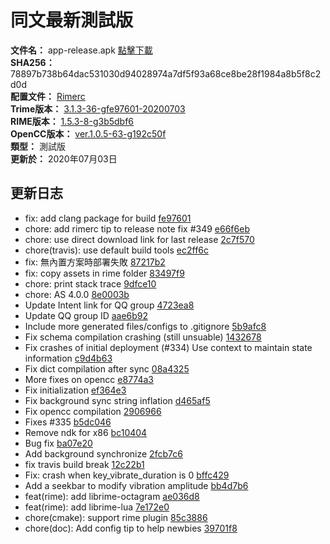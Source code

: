 # 同文最新測試版  
**文件名：** app-release.apk [點擊下載](https://github.com/osfans/trime/raw/gh-pages/release/app-release.apk)  
**SHA256：** 78897b738b64dac531030d94028974a7df5f93a68ce8be28f1984a8b5f8c2d0d  
**配置文件：** [Rimerc](https://github.com/Bambooin/rimerc)  
**Trime版本：** [3.1.3-36-gfe97601-20200703](https://github.com/osfans/trime/commits/fe97601b6bd2274dacf1793bba50f6a0f35b90d6)  
**RIME版本：** [1.5.3-8-g3b5dbf6](https://github.com/rime/librime/commits/3b5dbf61527cc128d482c4726017d1516d59c3d4)  
**OpenCC版本：** [ver.1.0.5-63-g192c50f](https://github.com/BYVoid/OpenCC/commits/192c50f30f6cf3abf0512f1ae84f4d7c0cbb3e51)  
**類型：** 測試版  
**更新於：** 2020年07月03日  

## 更新日志
* fix: add clang package for build [fe97601](https://github.com/osfans/trime/commit/fe97601b6bd2274dacf1793bba50f6a0f35b90d6)
* chore: add rimerc tip to release note fix #349 [e66f6eb](https://github.com/osfans/trime/commit/e66f6eb21cc9f8f31300e730f423f5a2bfa253d9)
* chore: use direct download link for last release [2c7f570](https://github.com/osfans/trime/commit/2c7f570d1a1e6b8acd29b33e0bab2861164cd537)
* chore(travis): use default build tools [ec2ff6c](https://github.com/osfans/trime/commit/ec2ff6c1591884617ebacd7b916514acc4801f2c)
* fix: 無內置方案時部署失敗 [87217b2](https://github.com/osfans/trime/commit/87217b2f4af5b1ed634f42c2738caa1e4b9dbb6c)
* fix: copy assets in rime folder [83497f9](https://github.com/osfans/trime/commit/83497f9ed2c7c44d07b4a02c5cbf781f316e4bd1)
* chore: print stack trace [9dfce10](https://github.com/osfans/trime/commit/9dfce101fb05619ef20670f01f954d739724e408)
* chore: AS 4.0.0 [8e0003b](https://github.com/osfans/trime/commit/8e0003baeb322725efbd9d7390369a695090ad50)
* Update Intent link for QQ group [4723ea8](https://github.com/osfans/trime/commit/4723ea8215505f0dff5b7791c016afbd9d629bdd)
* Update QQ group ID [aae6b92](https://github.com/osfans/trime/commit/aae6b92f92d08129688a8c54569a309a3041cd59)
* Include more generated files/configs to .gitignore [5b9afc8](https://github.com/osfans/trime/commit/5b9afc80db19602b3c05ed7362f68b56f3ec8fc7)
* Fix schema compilation crashing (still unsuable) [1432678](https://github.com/osfans/trime/commit/14326788e2a8a2e461cf3aefa3f6b38ba085a702)
* Fix crashes of initial deployment (#334) Use context to maintain state information [c9d4b63](https://github.com/osfans/trime/commit/c9d4b637bc34cb9bf2e141984e50091438385569)
* Fix dict compilation after sync [08a4325](https://github.com/osfans/trime/commit/08a43252703a7fe0e070b353bceef0d06cfe6259)
* More fixes on opencc [e8774a3](https://github.com/osfans/trime/commit/e8774a356fb20797331c4b5f590889c607c20318)
* Fix initialization [ef364e3](https://github.com/osfans/trime/commit/ef364e3c8fee43da256852864305c7bde5482829)
* Fix background sync string inflation [d465af5](https://github.com/osfans/trime/commit/d465af5d2736faa7c60015cde566051d0845a76d)
* Fix opencc compilation [2906966](https://github.com/osfans/trime/commit/2906966ec646561c755fcf118e640678cc609b77)
* Fixes #335 [b5dc046](https://github.com/osfans/trime/commit/b5dc046e5437a04f0db74ae131ee3e2fea012b32)
* Remove ndk for x86 [bc10404](https://github.com/osfans/trime/commit/bc104045ab97790fd18ab4dd862d9715261dc273)
* Bug fix [ba07e20](https://github.com/osfans/trime/commit/ba07e205a34c28b35d7e91792119955f885a1d33)
* Add background synchronize [2fcb7c6](https://github.com/osfans/trime/commit/2fcb7c6a16ec639f021829e4d6af421144fb32c0)
* fix travis build break [12c22b1](https://github.com/osfans/trime/commit/12c22b17b2f3c582a2d9265e13b15c315dd84a54)
* Fix: crash when key_vibrate_duration is 0 [bffc429](https://github.com/osfans/trime/commit/bffc429ef616bca34a45fba00b8c263878256e82)
* Add a seekbar to modify vibration amplitude [bb4d7b6](https://github.com/osfans/trime/commit/bb4d7b6153155dff01e54a959577cef49dec7c7f)
* feat(rime): add librime-octagram [ae036d8](https://github.com/osfans/trime/commit/ae036d81aed96bf73093d8ecc1e554922fdaaaa2)
* feat(rime): add librime-lua [7e172e0](https://github.com/osfans/trime/commit/7e172e0c1cd0a0ef9eca537d78a5ef8bf45a52d4)
* chore(cmake): support rime plugin [85c3886](https://github.com/osfans/trime/commit/85c38861af7153236c95ee874c942d0f8feec20a)
* chore(doc): Add config tip to help newbies [39701f8](https://github.com/osfans/trime/commit/39701f87cdebb76107b1667fb39a206ecbde989f)
